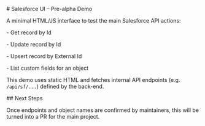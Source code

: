 \# Salesforce UI – Pre-alpha Demo



A minimal HTML/JS interface to test the main Salesforce API actions:



\- Get record by Id

\- Update record by Id

\- Upsert record by External Id

\- List custom fields for an object



This demo uses static HTML and fetches internal API endpoints (e.g. `/api/sf/...`) defined by the back-end.



\## Next Steps

Once endpoints and object names are confirmed by maintainers, this will be turned into a PR for the main project.

